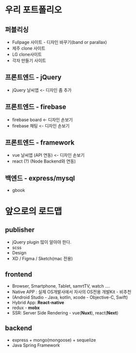 # 우리 포트폴리오

## 퍼블리싱
- Fullpage 사이트 - 디자인 바꾸기(band or parallax)
- 제주 clone 사이트
- LG clone사이트
- 각자 만들기 사이트

## 프론트엔드 - jQuery
- jQuery 날씨앱 <- 디자인 좀 추가

## 프론트엔드 - firebase
- firebase board <- 디자인 손보기
- firebase 채팅 <- 디자인 손보기

## 프론트엔드 - framework
- vue 날씨앱 (API 연동) <- 디자인 손보기
- react (?) (Node Backend와 연동)

## 백엔드 - express/mysql
- gbook


# 앞으로의 로드맵

## publisher 
- jQuery plugin 많이 알아야 한다.
- scss
- Design
- XD / Figma / Sketch(mac 전용) 
  
## frontend
- Browser, Smartphone, Tablet, samrtTV, watch ....
- Native APP : 실제 OS개발사에서 자사의 OS전용 개발Kit - 비추천
- (Android Studio - Java, kotlin, xcode - Objective-C, Swift)
- Hybrid App: **React-native**
- redux - **mobx**
- SSR: Server Side Rendering - vue(**Nuxt**), react(**Next**)

## backend
- express + mongo(mongoose) + sequelize
- Java Spring Framework